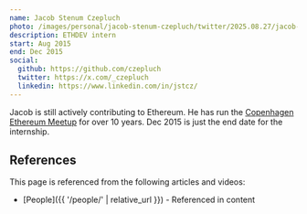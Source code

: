 ```yaml
---
name: Jacob Stenum Czepluch
photo: /images/personal/jacob-stenum-czepluch/twitter/2025.08.27/jacob-stenum-czepluch.png
description: ETHDEV intern
start: Aug 2015
end: Dec 2015
social:
  github: https://github.com/czepluch
  twitter: https://x.com/_czepluch
  linkedin: https://www.linkedin.com/in/jstcz/
---
```


Jacob is still actively contributing to Ethereum.  He has run the [Copenhagen Ethereum Meetup](https://www.meetup.com/Copenhagen-Ethereum-Meetup/) for over 10 years.  Dec 2015 is just the end date for the internship.

## References

This page is referenced from the following articles and videos:

- [People]({{ '/people/' | relative_url }}) - Referenced in content
